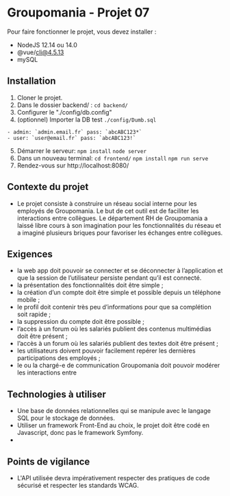 # Groupomania - Projet 07
Pour faire fonctionner le projet, vous devez installer :

- NodeJS 12.14 ou 14.0 
- @vue/cli@4.5.13
- mySQL

## Installation
1. Cloner le projet.
2. Dans le dossier backend/ : `cd backend/`
3. Configurer le "./config/db.config"
4. (optionnel) Importer la DB test `./config/Dumb.sql`
```- Utilisateur test:
- admin: `admin.email.fr` pass: `abcABC123*`
- user: `user@email.fr` pass: `abcABC123!`
```
5. Démarrer le serveur: `npm install` `node server`
6. Dans un nouveau terminal: `cd frontend/` `npm install` `npm run serve`
7. Rendez-vous sur http://localhost:8080/

## Contexte du projet
- Le projet consiste à construire un réseau social interne pour les employés de Groupomania. Le but de cet outil est de faciliter les interactions entre collègues. Le département RH de Groupomania a laissé libre cours à son imagination pour les fonctionnalités du réseau et a imaginé plusieurs briques pour favoriser les échanges entre collègues.

## Exigences
- la web app doit pouvoir se connecter et se déconnecter à l’application et que la session de l’utilisateur persiste pendant qu’il est connecté.
- la présentation des fonctionnalités doit être simple ;
- la création d’un compte doit être simple et possible depuis un téléphone mobile ;
- le profil doit contenir très peu d’informations pour que sa complétion soit rapide ;
- la suppression du compte doit être possible ;
- l’accès à un forum où les salariés publient des contenus multimédias doit être présent ;
- l’accès à un forum où les salariés publient des textes doit être présent ;
- les utilisateurs doivent pouvoir facilement repérer les dernières participations des employés ;
- le ou la chargé-e de communication Groupomania doit pouvoir modérer les interactions entre

## Technologies à utiliser
- Une base de données relationnelles qui se manipule avec le langage SQL pour le stockage de données.
- Utiliser un framework Front-End au choix, le projet doit être codé en Javascript, donc pas le framework Symfony.
- 
## Points de vigilance
- L'API utilisée devra impérativement respecter des pratiques de code sécurisé et respecter les standards WCAG.
